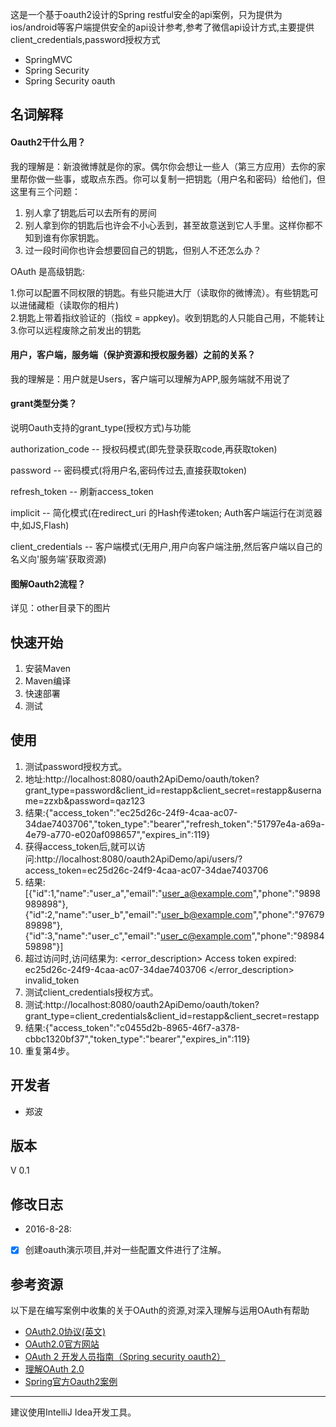 这是一个基于oauth2设计的Spring restful安全的api案例，只为提供为ios/android等客户端提供安全的api设计参考,参考了微信api设计方式,主要提供client_credentials,password授权方式
- SpringMVC
- Spring Security
- Spring Security oauth

## 名词解释

#### Oauth2干什么用？   

我的理解是：新浪微博就是你的家。偶尔你会想让一些人（第三方应用）去你的家里帮你做一些事，或取点东西。你可以复制一把钥匙（用户名和密码）给他们，但这里有三个问题： 

1. 别人拿了钥匙后可以去所有的房间 
2. 别人拿到你的钥匙后也许会不小心丢到，甚至故意送到它人手里。这样你都不知到谁有你家钥匙。 
3. 过一段时间你也许会想要回自己的钥匙，但别人不还怎么办？ 



OAuth 是高级钥匙:

1.你可以配置不同权限的钥匙。有些只能进大厅（读取你的微博流）。有些钥匙可以进储藏柜（读取你的相片)                                     
2.钥匙上带着指纹验证的（指纹 = appkey)。收到钥匙的人只能自己用，不能转让     
3.你可以远程废除之前发出的钥匙

#### 用户，客户端，服务端（保护资源和授权服务器）之前的关系？

我的理解是：用户就是Users，客户端可以理解为APP,服务端就不用说了

#### grant类型分类？

说明Oauth支持的grant_type(授权方式)与功能

authorization_code -- 授权码模式(即先登录获取code,再获取token)

password -- 密码模式(将用户名,密码传过去,直接获取token)

refresh_token -- 刷新access_token

implicit -- 简化模式(在redirect_uri 的Hash传递token; Auth客户端运行在浏览器中,如JS,Flash)

client_credentials -- 客户端模式(无用户,用户向客户端注册,然后客户端以自己的名义向'服务端'获取资源)

#### 图解Oauth2流程？

详见：other目录下的图片


## 快速开始
1. 安装Maven
2. Maven编译
3. 快速部署
4. 测试

## 使用
1. 测试password授权方式。
2. 地址:http://localhost:8080/oauth2ApiDemo/oauth/token?grant_type=password&client_id=restapp&client_secret=restapp&username=zzxb&password=qaz123
3. 结果:{"access_token":"ec25d26c-24f9-4caa-ac07-34dae7403706","token_type":"bearer","refresh_token":"51797e4a-a69a-4e79-a770-e020af098657","expires_in":119}
4. 获得access_token后,就可以访问:http://localhost:8080/oauth2ApiDemo/api/users/?access_token=ec25d26c-24f9-4caa-ac07-34dae7403706
5. 结果:[{"id":1,"name":"user_a","email":"user_a@example.com","phone":"9898989898"},{"id":2,"name":"user_b","email":"user_b@example.com","phone":"9767989898"},{"id":3,"name":"user_c","email":"user_c@example.com","phone":"9898459898"}]
6. 超过访问时,访问结果为:
               <oauth>
               <error_description>
               Access token expired: ec25d26c-24f9-4caa-ac07-34dae7403706
               </error_description>
               <error>invalid_token</error>
               </oauth>
7. 测试client_credentials授权方式。
8. 测试:http://localhost:8080/oauth2ApiDemo/oauth/token?grant_type=client_credentials&client_id=restapp&client_secret=restapp
9. 结果:{"access_token":"c0455d2b-8965-46f7-a378-cbbc1320bf37","token_type":"bearer","expires_in":119}
10. 重复第4步。

## 开发者

- 郑波


## 版本

V 0.1

## 修改日志
- 2016-8-28:
- [x] 创建oauth演示项目,并对一些配置文件进行了注解。

## 参考资源
以下是在编写案例中收集的关于OAuth的资源,对深入理解与运用OAuth有帮助

- [OAuth2.0协议(英文)](https://tools.ietf.org/html/rfc6749)
- [OAuth2.0官方网站](https://oauth.net/2/)
- [OAuth 2 开发人员指南（Spring security oauth2）](http://www.oschina.net/translate/oauth-2-developers-guide)
- [理解OAuth 2.0](http://www.ruanyifeng.com/blog/2014/05/oauth_2_0.html)
- [Spring官方Oauth2案例](https://github.com/spring-projects/spring-security-oauth)

------
建议使用IntelliJ Idea开发工具。

